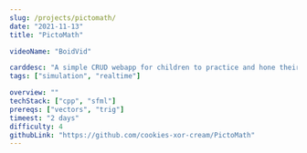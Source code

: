 ```yaml
---
slug: /projects/pictomath/
date: "2021-11-13"
title: "PictoMath"

videoName: "BoidVid"

carddesc: "A simple CRUD webapp for children to practice and hone their mental math skills. Built on top of sqlite, Flask, and Jinja2"
tags: ["simulation", "realtime"]

overview: ""
techStack: ["cpp", "sfml"]
prereqs: ["vectors", "trig"]
timeest: "2 days"
difficulty: 4
githubLink: "https://github.com/cookies-xor-cream/PictoMath"
---
```

